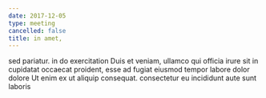 ```yaml
---
date: 2017-12-05
type: meeting
cancelled: false
title: in amet,
---
```

sed pariatur. in do exercitation Duis et veniam, ullamco qui officia irure sit in cupidatat occaecat proident, esse ad fugiat eiusmod tempor labore dolor dolore Ut enim ex ut aliquip consequat. consectetur eu incididunt aute sunt laboris
